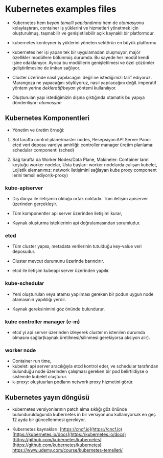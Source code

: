 # Kubernetes examples files
* Kubernetes hem *beyan temelli yapılandırma* hem de *otomasyonu* kolaylaştıran, container iş yüklerini ve hizmetleri yönetmek için oluşturulmuş, taşınabilir ve genişletilebilir açık kaynaklı bir platformdur.

* kubernetes konteyner iş yüklerini yöneten sektörün en büyük platformu.

* kubernetes her işi yapan tek bir uygulamadan oluşmuyor, majör özellikler modüllere bölünmüş durumda. Bu sayede her modül kendi işine odaklanıyor. Ayrıca bu modüllerin genişletilmesi ve özel çözümler geliştirilmesine de imkan sağlıyor.

* Cluster üzerinde nasıl yapılacağını değil ne istediğimizi tarif ediyoruz. Marangoza ne yapacağını söylüyoruz, nasıl yapılacağını değil. imperatif yöntem yerine *dekleratif/beyan* yöntemi kullanılıyor.

* Oluşturulan yapı istediğimizin dışına çıktığında otamatik bu yapıya dönderiliyor: *otomasyon*

## Kubernetes Komponentleri

* Yönetim ve üretim örneği:

1. Sol tarafta control plane/master nodes, 
Resepsiyon:API Server
Pano: etcd veri deposu
vardiya amirliği: controller manager
üretim planlama: schedular componenti (sched)

2. Sağ tarafta da Worker Nodes/Data Plane,
Makineler: Container ların koştuğu worker nodelar,
Usta başları: worker nodelarda çalışan kubelet,
Lojistik elemanımız: network iletişimini sağlayan kube proxy component lerini temsil ediyor(k-proxy)

### kube-apiserver

* Dış dünya ile iletişimin olduğu ortak noktadır. Tüm iletişim apiserver üzerinden gerçekleşir.

* Tüm komponentler api server üzerinden iletişimi kurar,

* Kaynak oluşturma isteklerinin api doğrulamasından sorumludur.

### etcd

* Tüm cluster yapısı, metadata verilerinin tutulduğu key-value veri deposudur.

* Cluster mevcut durumunu üzerinde barındırır.

* etcd ile iletişim kubeapi server üzerinden yapılır.

### kube-schedular

* Yeni oluşturulan veya atamsı yapılması gereken bir podun uygun node atamasının yapıldığı yerdir.

* Kaynak gereksinimini göz önünde bulundurur.

### kube controller manager (c-m)

* etcd yi api server üzerinden izleyerek cluster ın istenilen durumda olmasını sağlar(kaynak üretilmesi/silinmesi gerekiyorsa aksiyon alır).

### worker node

* Container run time,
* kubelet: api server aracılığıyla etcd kontrol eder, ve schedular tarafından bulunduğu node üzerinden çalışması gereken bir pod belirtildiyse o sistemde kubelet oluşturur.
* k-proxy: oluştuurlan podların network proxy hizmetini görür.

## Kubernetes yayın döngüsü

* kubernetes versiyonlarının patch alma sıklığı göz önünde bulundurulduğunda kubernetes in bir versiyonunu kullanıyorsak en geç 12 ayda bir güncellenmesi gerekiyor.

* Kubernetes kaynakları:
[https://cncf.io](https://cncf.io)
[https://kubernetes.io/docs](https://kubernetes.io/docs)
[https://github.com/kubernetes/kubernetes](https://github.com/kubernetes/kubernetes)
https://www.udemy.com/course/kubernetes-temelleri/
